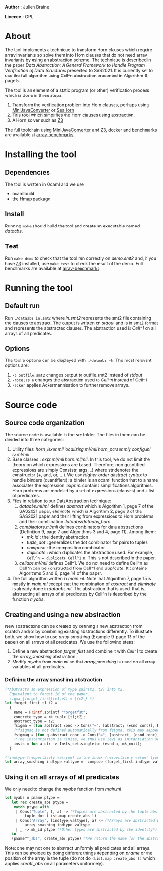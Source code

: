__Author__ : Julien Braine

__Licence__ : GPL

# About

The tool implements a technique to transform Horn clauses which require array invariants so solve them into
Horn clauses that do not need array invariants by using an abstraction scheme. The technique is described in the paper 
*Data Abstraction: A General Framework to Handle Program Verification of Data Structures* presented to SAS2021. 
It is currently set to use the full algorithm using Cell^n abstraction presented in Algorithm 6, page 5.

The tool is an element of a static program (or other) verification process which is done in three steps:
1. Transform the verification problem into Horn clauses, perhaps using [MiniJavaConverter](https://github.com/vaphor/hornconverter) or [SeaHorn](https://github.com/seahorn/seahorn)
2. This tool which simplifies the Horn clauses using abstraction.
3. A Horn solver such as [Z3](https://github.com/Z3Prover/z3)

The full toolchain using [MiniJavaConverter](https://github.com/vaphor/hornconverter) and [Z3](https://github.com/Z3Prover/z3), docker and benchmarks are available at [array-benchmarks](https://github.com/vaphor/array-benchmarks).


# Installing the tool

## Dependencies

The tool is written in Ocaml and we use
- ocamlbuild
- the Hmap package

## Install

Running `make` should build the tool and create an executable named *dataabs*.

## Test

Run `make demo` to check that the tool run correctly on *demo.smt2* and, if you have [Z3](https://github.com/Z3Prover/z3) installed, use `make test` to check the result
of the demo. Full benchmarks are available at [array-benchmarks](https://github.com/vaphor/array-benchmarks).

# Running the tool

## Default run 

Run `./dataabs in.smt2` where *in.smt2* represents the smt2 file containing the clauses to abstract.
The output is written on *stdout* and is in smt2 format and represents the abstracted clauses.
The abstraction used is *Cell^1* on all arrays of all predicates.

## Options

The tool's options can be displayed with `./dataabs -h`. The most relevant options are:
1. `-o outfile.smt2` changes output to outfile.smt2 instead of *stdout*
2. `-nbcells n` changes the abstraction used to *Cell^n* instead of Cell^1
3. `-acker` applies Ackermannisation to further remove arrays.

# Source code

## Source code organization
The source code is available in the *src* folder. The files in them can be divided into three categories:
1. Utility files:  *horn_lexer.mll localizing.ml/mli horn_parser.mly config.ml io.ml/mli*
2. Base classes : *expr.ml/mli horn.ml/mli*. In this tool, we do not limit the theory on which expressions are based. 
   Therefore, non quantified expressions are simply Cons(str, args, _) where str denotes the constructor (+, and, or, ...).
   We use *Higher-order abstract syntax* to handle binders (quantifiers): a binder is an ocaml function that to a name associates the expression.
   *expr.ml* contains simplifications algorithms.
   Horn problems are modeled by a set of expressions (clauses) and a list of predicates.
3. Files in relation to our DataAbstraction technique:
    1. *dataabs.ml/mli* defines *abstract* which is Algorithm 1, page 7 of the SAS2021 paper, *eliminate*  which is Algorithm 2, page 9 of the SAS2021 paper
        and their lifting from expressions to Horn problems and their combination *dataabs/dataabs_horn*.
    2. *combinators.ml/mli* defines combinators for data abstractions (Definition 9, page 7 and Algorithms 3 and 4, page 11). Among them:
        - *mk_id* : the identity abstraction
        - *tuple_dot* : generalizes the dot combinator for pairs to tuples.
        - *compose* : the composition combinator
        - *duplicate* : which duplicates the abstraction used. For example, `Cell^n = duplicate Cell^1 n`. This is not described in the paper.
    3. *cellabs.ml/mli* defines Cell^1. We do not need to define Cell^n as Cell^n can be constructed from Cell^1 and *duplicate*.
       It contains Algorithms 5 and 6, page 14 of the paper.
4. The full algorithm written in *main.ml*. Note that Algorithm 7, page 15 is mostly in *main.ml* except that the combination of *abstract* and *eliminate* is already done in *dataabs.ml*.
   The abstraction that is used, that is, abstracting all arrays of all predicates by Cell^n is described by the function *myabs*.

## Creating and using a new abstraction

New abstractions can be created by defining a new abstraction from scratch and/or by combining existing abstractions differently.
To illustrate both, we show how to use *array smashing* (Example 9, page 13 of the paper) on all arrays of all predicates.
We use the following steps:
1. Define a new abstraction *forget_first* and combine it with *Cell^1* to create the *array_smashing* abstraction.
2. Modify *myabs* from *main.ml* so that *array_smashing* is used on all array variables of all predicates.

### Defining the array smashing abstraction

```ocaml
(*Abstracts an expression of type pair(t1, t2) into t2.
  Equivalent to forget.id of the paper.
  sigma_{forget_first}(e1,e2) = \{e2\} *)
let forget_first t1 t2 =                                                                                                                                                                                              
  {                                                                                                                                                                                                        
    name = Printf.sprintf "forgetfst";                                                                                                                                                                            
    concrete_type = mk_tuple [t1;t2];                                                                                                                                                                                     
    abstract_type = t2;  
    fsigma = (fun abstract conc -> Cons("=", [abstract; (esnd conc)], Hmap.empty));   
    (*fsigmaq is not defined automatically from fsigma, this may happend in the near future*)
    fsigmaq = (fun q abstract conc -> Cons("=", [abstract; (esnd conc)], Hmap.empty));  
    (*The instantiation is finite, we thus use [e2] as instantiation set and it is strongly complete*)
    insts = fun a ctx -> Insts_set.singleton (esnd a, mk_unit);                                                                                                                                                 
  }  
  
(*indtype (recpectively valtype) is the index (respectively value) type of the array to abstract*)
let array_smashing indtype valtype =  compose (forget_first indtype valtype) (mk_cellabs indtype valtype)
```
## Using it on all arrays of all predicates

We only need to change the *myabs* function from *main.ml*
```ocaml
let myabs n pname ptype =
   let rec create_abs ptype =
    match ptype with
     | Cons("Tuple", l, a) -> (*Tuples are abstracted by the tuple abstraction*)
         tuple_dot (List.map create_abs l)
     | Cons("Array", [indtype;valtype], a) -> (*Arrays are abstracted by array smashing*)
         array_smashing indtype valtype
     | _ -> mk_id ptype (*Other types are abstracted by the identity*)
   in
   (pname^"_abs", create_abs ptype) (*We return the name for the abstracted predicate and the abstraction*)
```

Note: one may not one to abstract uniformly all predicates and all arrays. 
This can be avoided by doing different things depending on *pname* or the position of the array in the tuple
(do not do `(List.map create_abs l)` which applies *create_abs* on all parameters uniformely).
